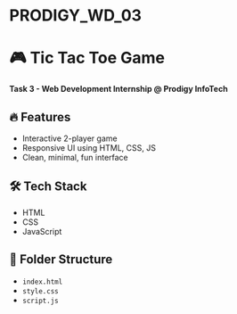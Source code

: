 # PRODIGY_WD_03
# 🎮 Tic Tac Toe Game

**Task 3 - Web Development Internship @ Prodigy InfoTech**

## 🔥 Features
- Interactive 2-player game
- Responsive UI using HTML, CSS, JS
- Clean, minimal, fun interface

## 🛠 Tech Stack
- HTML 
- CSS
- JavaScript

## 📁 Folder Structure
- `index.html`
- `style.css`
- `script.js`
